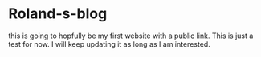 # Roland-s-blog
this is going to hopfully be my first website with a public link. This is just a test for now.
I will keep updating it as long as I am interested.

